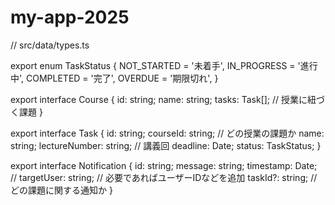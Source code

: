 # my-app-2025
// src/data/types.ts

export enum TaskStatus {
  NOT_STARTED = '未着手',
  IN_PROGRESS = '進行中',
  COMPLETED = '完了',
  OVERDUE = '期限切れ',
}

export interface Course {
  id: string;
  name: string;
  tasks: Task[]; // 授業に紐づく課題
}

export interface Task {
  id: string;
  courseId: string; // どの授業の課題か
  name: string;
  lectureNumber: string; // 講義回
  deadline: Date;
  status: TaskStatus;
}

export interface Notification {
  id: string;
  message: string;
  timestamp: Date;
  // targetUser: string; // 必要であればユーザーIDなどを追加
  taskId?: string; // どの課題に関する通知か
}

